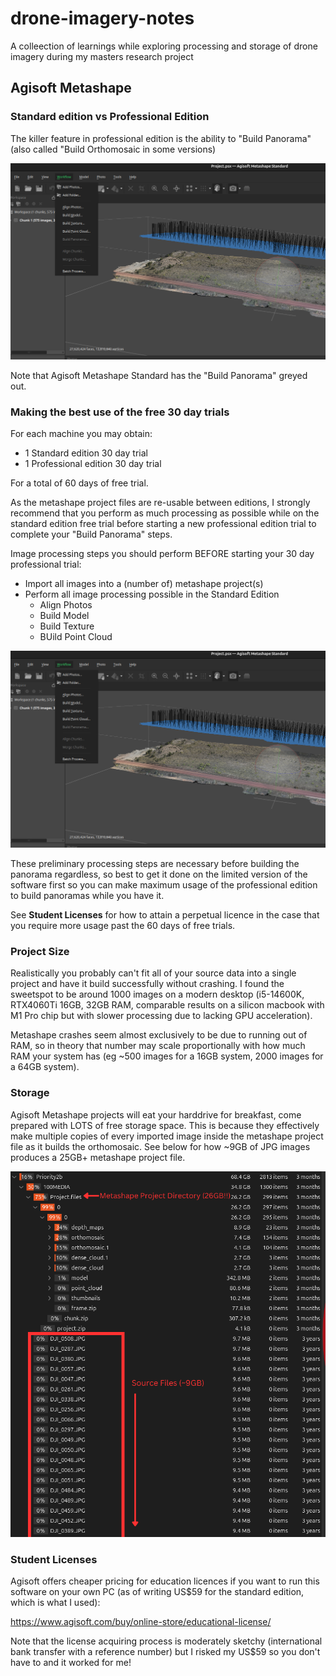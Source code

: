 # drone-imagery-notes
A colleection of learnings while exploring processing and storage of drone imagery during my masters research project


## Agisoft Metashape

### Standard edition vs Professional Edition
The killer feature in professional edition is the ability to "Build Panorama" (also called "Build Orthomosaic in some versions)

![Figure: Agisoft Metashape Standard has the "Build Panorama" greyed out](./images/metashape_standard_missing_build_panorama.png)

Note that Agisoft Metashape Standard has the "Build Panorama" greyed out.

### Making the best use of the free 30 day trials

For each machine you may obtain:
- 1 Standard edition 30 day trial
- 1 Professional edition 30 day trial

For a total of 60 days of free trial.

As the metashape project files are re-usable between editions, I strongly recommend that you perform as much processing as possible while on the standard edition free trial before starting a new professional edition trial to complete your "Build Panorama" steps.

Image processing steps you should perform BEFORE starting your 30 day professional trial:
- Import all images into a (number of) metashape project(s)
- Perform all image processing possible in the Standard Edition
    - Align Photos
    - Build Model
    - Build Texture
    - BUild Point Cloud

![Figure: Agisoft Metashape Standard Processing options](./images/metashape_standard_missing_build_panorama.png)

These preliminary processing steps are necessary before building the panorama regardless, so best to get it done on the limited version of the software first so you can make maximum usage of the professional edition to build panoramas while you have it.

See __Student Licenses__ for how to attain a perpetual licence in the case that you require more usage past the 60 days of free trials.

### Project Size
Realistically you probably can't fit all of your source data into a single project and have it build successfully without crashing. I found the sweetspot to be around 1000 images on a modern desktop (i5-14600K, RTX4060Ti 16GB, 32GB RAM, comparable results on a silicon macbook with M1 Pro chip but with slower processing due to lacking GPU acceleration).

Metashape crashes seem almost exclusively to be due to running out of RAM, so in theory that number may scale proportionally with how much RAM your system has (eg ~500 images for a 16GB system, 2000 images for a 64GB system).

### Storage
Agisoft Metashape projects will eat your harddrive for breakfast, come prepared with LOTS of free storage space. This is because they effectively make multiple copies of every imported image inside the metashape project file as it builds the orthomosaic. See below for how ~9GB of JPG images produces a 25GB+ metashape project file.

 ![Figure: Metashape Project File Loves Storage Space](./images/metashape_project_file_size.png)




### Student Licenses
Agisoft offers cheaper pricing for education licences if you want to run this software on your own PC (as of writing US$59 for the standard edition, which is what I used):

https://www.agisoft.com/buy/online-store/educational-license/

Note that the license acquiring process is moderately sketchy (international bank transfer with a reference number) but I risked my US$59 so you don't have to and it worked for me!

